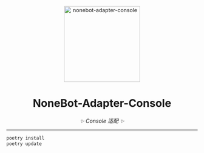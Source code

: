 <p align="center">
  <a href="https://v2.nonebot.dev/"><img src="https://v2.nonebot.dev/logo.png" width="200" alt="nonebot-adapter-console"></a>
</p>

<div align="center">

# NoneBot-Adapter-Console

_✨ Console 适配 ✨_

</div>

---
```bash
poetry install
poetry update
```
